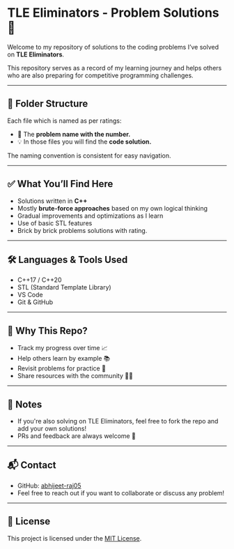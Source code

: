 # TLE Eliminators - Problem Solutions 🚀

Welcome to my repository of solutions to the coding problems I’ve solved on **TLE Eliminators**.

This repository serves as a record of my learning journey and helps others who are also preparing for competitive programming challenges.

---

## 📂 Folder Structure

Each file which is named as per ratings:
- 🔢 The **problem name with the number.**
- 💡 In those files you will find the **code solution.** 

The naming convention is consistent for easy navigation.

---

## ✅ What You’ll Find Here

- Solutions written in **C++**
- Mostly **brute-force approaches** based on my own logical thinking
- Gradual improvements and optimizations as I learn
- Use of basic STL features
- Brick by brick problems solutions with rating.
---

## 🛠 Languages & Tools Used

- C++17 / C++20
- STL (Standard Template Library)
- VS Code
- Git & GitHub

---

## 🧠 Why This Repo?

- Track my progress over time 📈
- Help others learn by example 📚
- Revisit problems for practice 🔁
- Share resources with the community 👨‍💻

---

## 📌 Notes

- If you're also solving on TLE Eliminators, feel free to fork the repo and add your own solutions!
- PRs and feedback are always welcome 🙌

---

## 📬 Contact

- GitHub: [abhijeet-raj05](https://github.com/abhijeet-raj05)
- Feel free to reach out if you want to collaborate or discuss any problem!

---

## 📄 License

This project is licensed under the [MIT License](LICENSE).
